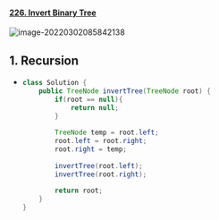 #### [226. Invert Binary Tree](https://leetcode-cn.com/problems/invert-binary-tree/)

![image-20220302085842138](https://raw.githubusercontent.com/TWDH/Leetcode-From-Zero/pictures/img/image-20220302085842138.png)

## 1. Recursion

- ```java
  class Solution {
      public TreeNode invertTree(TreeNode root) {
          if(root == null){
              return null;
          }
          
          TreeNode temp = root.left;
          root.left = root.right;
          root.right = temp;
          
          invertTree(root.left);
          invertTree(root.right);
          
          return root;
      }
  }
  ```

